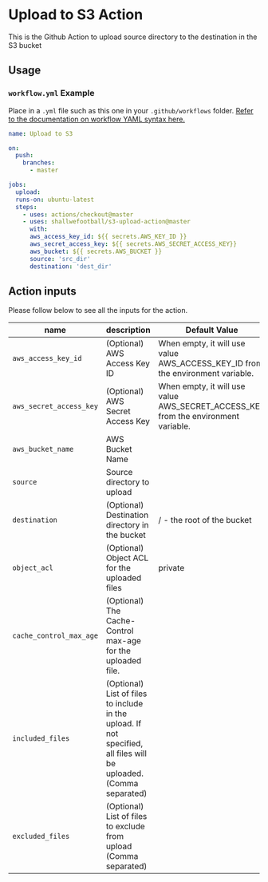 # Upload to S3 Action
This is the Github Action to upload source directory to the destination in the S3 bucket

## Usage

### `workflow.yml` Example

Place in a `.yml` file such as this one in your `.github/workflows` folder. [Refer to the documentation on workflow YAML syntax here.](https://help.github.com/en/articles/workflow-syntax-for-github-actions)

```yaml
name: Upload to S3

on:
  push:
    branches:
      - master

jobs:
  upload:
  runs-on: ubuntu-latest
  steps:
    - uses: actions/checkout@master
    - uses: shallwefootball/s3-upload-action@master
      with:
      aws_access_key_id: ${{ secrets.AWS_KEY_ID }}
      aws_secret_access_key: ${{ secrets.AWS_SECRET_ACCESS_KEY}}
      aws_bucket: ${{ secrets.AWS_BUCKET }}
      source: 'src_dir'
      destination: 'dest_dir'
```

## Action inputs
Please follow below to see all the inputs for the action.

| name                    | description                                                                                                          | Default Value                                                                      |
|-------------------------|----------------------------------------------------------------------------------------------------------------------|------------------------------------------------------------------------------------|
| `aws_access_key_id`     | (Optional) AWS Access Key ID                                                                                         | When empty, it will use value AWS_ACCESS_KEY_ID from the environment variable.     |
| `aws_secret_access_key` | (Optional) AWS Secret Access Key                                                                                     | When empty, it will use value AWS_SECRET_ACCESS_KEY from the environment variable. |
| `aws_bucket_name`       | AWS Bucket Name                                                                                                      |                                                                                    |
| `source`                | Source directory to upload                                                                                           |                                                                                    |
| `destination`           | (Optional) Destination directory in the bucket                                                                       | / - the root of the bucket                                                         |
| `object_acl`            | (Optional) Object ACL for the uploaded files                                                                          | private                                                                            |
| `cache_control_max_age` | (Optional) The Cache-Control max-age for the uploaded file.                                                           |                                                                                    |
| `included_files`         | (Optional) List of files to include in the upload. If not specified, all files will be uploaded. (Comma separated)      |                                                                                    |
| `excluded_files`         | (Optional) List of files to exclude from upload (Comma separated)                                                     |                                                                                    |
